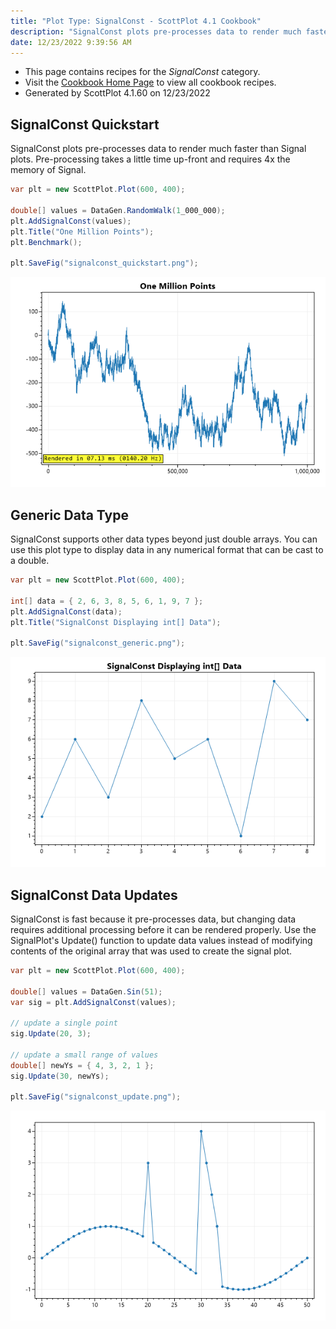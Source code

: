 ```yaml
---
title: "Plot Type: SignalConst - ScottPlot 4.1 Cookbook"
description: "SignalConst plots pre-processes data to render much faster than Signal plots. Pre-processing takes time up-front and requires 4x the memory of Signal."
date: 12/23/2022 9:39:56 AM
---
```


* This page contains recipes for the _SignalConst_ category.
* Visit the [Cookbook Home Page](../../) to view all cookbook recipes.
* Generated by ScottPlot 4.1.60 on 12/23/2022
## SignalConst Quickstart

SignalConst plots pre-processes data to render much faster than Signal plots. Pre-processing takes a little time up-front and requires 4x the memory of Signal.

```cs
var plt = new ScottPlot.Plot(600, 400);

double[] values = DataGen.RandomWalk(1_000_000);
plt.AddSignalConst(values);
plt.Title("One Million Points");
plt.Benchmark();

plt.SaveFig("signalconst_quickstart.png");
```

<img src='../../images/signalconst_quickstart.png' class='d-block mx-auto my-5' />


## Generic Data Type

SignalConst supports other data types beyond just double arrays. You can use this plot type to display data in any numerical format that can be cast to a double.

```cs
var plt = new ScottPlot.Plot(600, 400);

int[] data = { 2, 6, 3, 8, 5, 6, 1, 9, 7 };
plt.AddSignalConst(data);
plt.Title("SignalConst Displaying int[] Data");

plt.SaveFig("signalconst_generic.png");
```

<img src='../../images/signalconst_generic.png' class='d-block mx-auto my-5' />


## SignalConst Data Updates

SignalConst is fast because it pre-processes data, but changing data requires additional processing before it can be rendered properly. Use the SignalPlot's Update() function to update data values instead of modifying contents of the original array that was used to create the signal plot.

```cs
var plt = new ScottPlot.Plot(600, 400);

double[] values = DataGen.Sin(51);
var sig = plt.AddSignalConst(values);

// update a single point
sig.Update(20, 3);

// update a small range of values
double[] newYs = { 4, 3, 2, 1 };
sig.Update(30, newYs);

plt.SaveFig("signalconst_update.png");
```

<img src='../../images/signalconst_update.png' class='d-block mx-auto my-5' />



